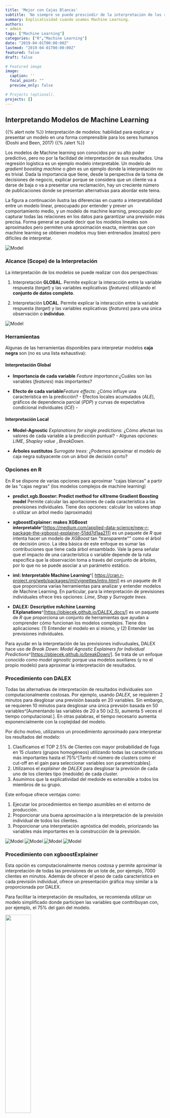 ```yaml
---
title: 'Mejor con Cajas Blancas'
subtitle: 'No siempre se puede prescindir de la interpretación de los resultados'
summary: Explicatividad cuando usamos Machine Learning.
authors:
- admin
tags: ["Machine Learning"]
categories: ["R","Machine Learning"]
date: "2019-04-01T00:00:00Z"
lastmod: "2019-04-01T00:00:00Z"
featured: false
draft: false

# Featured image
image:
  caption: ''
  focal_point: ""
  preview_only: false

# Projects (optional).
projects: []
---
```




## Interpretando Modelos de Machine Learning


{{% alert note %}}
Interpretación de modelos: habilidad para explicar y presentar un modelo en una forma comprensible para los seres humanos (Doshi and Been, 2017)
{{% /alert %}}


Los modelos de Machine learning son conocidos por su alto poder predictivo, pero no por la facilidad de interpretación de sus resultados. Una regresión logística es un ejemplo modelo interpretable. Un modelo de _gradient boosting machine_ o _gbm_ es un ejemplo donde la interpretación no es trivial. Dada la importancia que tiene, desde la perspectiva de la toma de decisiones de negocio, explicar porque se considera que un cliente va a darse de baja o va a presentar una reclamación, hay un creciente número de publicaciones donde se presentan alternativas para abordar este tema.

La figura a continuación ilustra las diferencias en cuanto a interpretabilidad entre un modelo linear, preocupado por entender y prever un comportamiento medio, y un modelo de machine learning, preocupado por capturar todas las relaciones en los datos para garantizar una previsión más precisa. Forma general se puede decir que los modelos lineales son aproximados pero permiten una aproximación exacta, mientras que con machine learning se obtienen modelos muy bien entrenados (exatos) pero difíciles de interpretar.

<img src='/post/post001/booklet01.png' alt="Model" style="float:width:90%;">


### Alcance (Scope) de la Interpretación

La interpretación de los modelos se puede realizar con dos perspectivas:

1. Interpretación **GLOBAL**. Permite explicar la interacción entre la variable respuesta (_target_) y las variables explicativas (_features_) utilizando el **conjunto de datos completo**.

1. Interpretación **LOCAL**. Permite explicar la interacción entre la variable respuesta (_target_) y las variables explicativas (_features_) para una única observación o **individuo**.

<img src='/post/post001/booklet02.png' alt="Model" style="float:width:90%;">


### Herramientas

Algunas de las herramientas disponibles para interpretar modelos **caja negra** son (no es una lista exhaustiva):

#### Interpretación Global

 * **Importancia de cada variable** _Feature importance_:¿Cuáles son las variables (_features_) más importantes?

 * **Efecto de cada variable**_Feature effects_: ¿Cómo influye una característica en la predicción? - Efectos locales acumulados (_ALE_), gráficos de dependencia parcial (_PDP_) y curvas de expectativa condicional individuales (_ICE_) -
 
 
#### Interpretación Local 


 * **Model-Agnostic** _Explanations for single predictions_: ¿Cómo afectan los valores de cada variable a la predicción puntual? - Algunas opciones: _LIME_, _Shapley value_ , _BreakDown_.

 * **Árboles sustitutos** _Surrogate trees_: ¿Podemos aproximar el modelo de caja negra subyacente con un árbol de decisión corto?
 

### Opciones en R

En _R_ se dispone de varias opciones para aproximar "cajas blancas" a partir de las "cajas negras" (los modelos complejos de machine learning)


* **predict.xgb.Booster: Predict method for eXtreme Gradient Boosting model** Permite calcular las aportaciones de cada característica  a las previsiones individuales. Tiene dos opciones: calcular los valores  _shap_ o utilizar un árbol medio (aproximado)

* **xgboostExplainer: makes XGBoost interpretable**^[https://medium.com/applied-data-science/new-r-package-the-xgboost-explainer-51dd7d1aa211] es un paquete de _R_ que intenta hacer un modelo de _XGBoost_ tan "transparente"" como el árbol de decisión único. La idea básica de este enfoque es sumar las contribuciones que tiene cada árbol ensamblado. Vale la pena señalar que el impacto de una característica o variable depende de la ruta específica que la observación toma a través del conjunto de árboles, por lo que no se puede asociar a un parámetro estático.


* **iml: Interpretable Machine Learning**^[ https://cran.r-project.org/web/packages/iml/vignettes/intro.html] es un paquete de _R_ que proporciona varias herramientas para analizar y entender modelos de Machine Learning. En particular, para la interpretación de previsiones individuales ofrece tres opciones: _Lime_, _Shap_ y _Surrogate trees_.

* **DALEX: Descriptive mAchine Learning EXplanations**^[https://pbiecek.github.io/DALEX_docs/] es un paquete de _R_ que proporciona un conjunto de herramientas que ayudan a comprender cómo funcionan los modelos complejos. Tiene dos aplicaciones: (1) Entender el modelo en sí mismo, y (2) Entender las previsiones individuales. 

Para ayudar en la interpretación de las previsiones indivuduales, DALEX hace uso de _Break Down: Model Agnostic Explainers for Individual Predictions_^[https://pbiecek.github.io/breakDown/]. Se trata de un enfoque conocido como _model agnostic_ porque usa modelos auxiliares (y no el propio modelo) para aproximar la interpretación de resultados. 


### Procedimiento con DALEX

Todas las alternativas de interpretación de resultados individuales son computacionalmente costosas. Por ejemplo, usando _DALEX_, se requieren 2 minutos para desglosar una previsión basada en 20 variables. Sin embargo, se requieren 10 minutos para desglosar una única prevsión basada en 50 variables^[Aumentando las variables de 20 a 50 (x2.5), aumenta 5 veces el tiempo computacional.]. En otras palabras, el tiempo necesario aumenta exponencialmente con la coplejidad del modelo.

Por dicho motivo, utilizamos un procedimiento aproximado para interpretar los resultados del modelo:

 1.  Clasificamos el TOP 2.5% de Clientes con mayor probabilidad de fuga en 15 _clusters_ (grupos homogéneos) utilizando todas las características más importantes hasta el 75%^[Tanto el número de clusters como el cut-off en el gain para seleccionar variables son parametrizables].
 1. Utilizamos el _explainer_ de _DALEX_  para desglosar la previsión de cada uno de los clientes tipo (medoide) de cada cluster.
 1. Asumimos que la explicatividad del medoide es extensible a todos los miembros de su grupo.
 
 
 Este enfoque ofrece ventajas como:
 
 1. Ejecutar los procedimientos en tiempo asumibles en el entorno de producción.
 1. Proporcionar una buena aproximación a la interpretación de la previsión individual de todos los clientes.
 1. Proporcionar una interpretación agnóstica del modelo, priorizando las variables más importantes en la construcción de la previsión.

<img src='/post/post001/Cluster1.png' alt="Model" style="float:width:50%;">

<img src='/post/post001/Cluster3.png' alt="Model" style="float:width:50%;">

<img src='/post/post001/Cluster10.png' alt="Model" style="float:width:50%;">

<img src='/post/post001/Cluster15.png' alt="Model" style="float:width:50%;">


### Procedimiento con xgboostExplainer

Esta opción es computacionalmente menos costosa y permite aproximar la interpretación de todas las previsiones de un lote de, por ejemplo, 7000 clientes en minutos. Además de ofrecer el peso de cada característica en cada previsión individual, ofrece un presentación gráfica muy similar a la proporcionada por DALEX.

Para facilitar la interpretación de resultados, se recomienda utilizar un modelo simplificado donde participen las variables que conttribuyan con, por ejemplo, el 75% del gain del modelo.

<img src='/post/post001/index_files/booklet04.png' alt=" " style="width:40%;">

<img src='/post/post001/index_files/booklet03.png' alt=" " style="width:60%;">

Nota: Algunos recomiendan usar directamente la funición predict del xgboost con la opcion contrib=TRUE antes que las funciones del XGBoostExplainer. (ver aqui^[https://www.reddit.com/r/learnmachinelearning/comments/9n2kq2/fyi_for_those_of_you_using_the_xgboostexplainer/])

